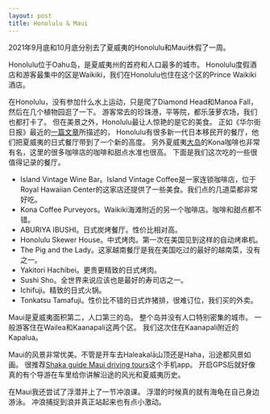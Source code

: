 ```yaml
---
layout: post
title: Honolulu & Maui
---
```


2021年9月底和10月底分别去了夏威夷的Honolulu和Maui休假了一周。

Honolulu位于Oahu岛，是夏威夷州的首府和人口最多的城市。
Honolulu度假酒店和游客最集中的区是Waikiki，我们在Honolulu也住在这个区的Prince Waikiki酒店。

在Honolulu，没有参加什么水上运动，只是爬了Diamond Head和Manoa Fall，然后在几个植物园逛了一下。
游客常去的珍珠港，平等院，都乐菠萝农场，我们也都打卡了。
但在美景之外，Honolulu最让人惊艳的是它的美食。
正如《华尔街日报》最近的[一篇文章](https://www.wsj.com/articles/hawaii-travel-guide-2021-japanese-culture-honolulu-11621946941)所描述的，
Honolulu有很多新一代日本移民开的餐厅，他们把夏威夷的日式餐厅带到了一个新的高度。
另外夏威夷[大岛](/2019/01/09/夏威夷大岛.html)的Kona咖啡也非常有名，这里的很多咖啡店的咖啡和甜点水准也很高。
下面是我们这次吃的一些很值得记录的餐厅。

* Island Vintage Wine Bar。Island Vintage Coffee是一家连锁咖啡店，位于Royal Hawaiian Center的这家店还提供了一些美食。我们点的几道菜都非常好吃。
* Kona Coffee Purveyors。Waikiki海滩附近的另一个咖啡店。咖啡和甜点都不错。
* ABURIYA IBUSHI。日式炭烤餐厅。性价比相对高。
* Honolulu Skewer House。中式烤肉。第一次在美国见到这样的自动烤串机。
* The Pig and the Lady。这家越南餐厅是我在美国吃过的最好的越南菜，没有之一。
* Yakitori Hachibei。更贵更精致的日式烤肉。
* Sushi Sho。全世界来说应该也是最好的寿司店之一。
* Ichifuji。精致的日式火锅。
* Tonkatsu Tamafuji。性价比不错的日式炸猪排，很难订位，我们买的外卖。

Maui是夏威夷面积第二，人口第三的岛。
整个岛并没有人口特别密集的城市。
一般游客住在Wailea和Kaanapali这两个区。
我们这次住在Kaanapali附近的Kapalua。

Maui的风景非常优美。不管是开车去Haleakalā山顶还是Haha，沿途都风景如画。
很推荐[Shaka guide Maui driving tours](https://www.shakaguide.com/islands/3/maui/tours)这个手机app。
开启GPS后就好像真的有个导游在车里给你讲解沿途的风光和夏威夷历史。

在Maui我还尝试了浮潜并上了一节冲浪课。
浮潜的时候真的就有海龟在自己身边游泳。
冲浪捕捉到浪并真正站起来也有点小激动。


